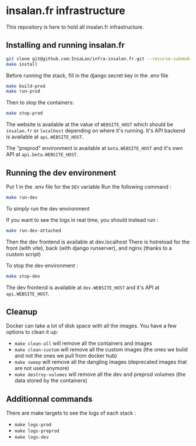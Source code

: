 # insalan.fr infrastructure

This repository is here to hold all insalan.fr infrastructure.

## Installing and running insalan.fr

```sh
git clone git@github.com:InsaLan/infra-insalan.fr.git --recurse-submodules
make install
```

Before running the stack, fill in the django secret key in the .env file

```sh
make build-prod
make run-prod
```

Then to stop the containers:
```sh
make stop-prod
```

The website is available at the value of `WEBSITE_HOST` which should be `insalan.fr` or `localhost` depending on where it's running.
It's API backend is available at `api.WEBSITE_HOST`.

The "preprod" environment is available at `beta.WEBSITE_HOST` and it's own API at `api.beta.WEBSITE_HOST`.

## Running the dev environment

Put 1 in the .env file for the `DEV` variable
Run the following command : 
```sh
make run-dev
```
To simply run the dev environment

If you want to see the logs in real time, you should instead run :
```sh
make run-dev-attached
```
Then the dev frontend is available at dev.localhost
There is hotreload for the front (with vite), back (with django runserver), and nginx (thanks to a custom script)

To stop the dev environment :
```sh
make stop-dev
```

The dev frontend is available at `dev.WEBSITE_HOST` and it's API at `api.WEBSITE_HOST`.

## Cleanup

Docker can take a lot of disk space with all the images.
You have a few options to clean it up:

- `make clean-all` will remove all the containers and images
- `make clean-custom` will remove all the custom images (the ones we build and not the ones we pull from docker hub)
- `make sweep` will remove all the dangling images (deprecated images that are not used anymore)
- `make destroy-volumes` will remove all the dev and preprod volumes (the data stored by the containers)

## Additionnal commands
There are make targets to see the logs of each stack :
- `make logs-prod`
- `make logs-preprod`
- `make logs-dev`
